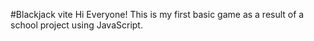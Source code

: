 #Blackjack vite
Hi Everyone!
This is my first basic game as a result of a school project using JavaScript.